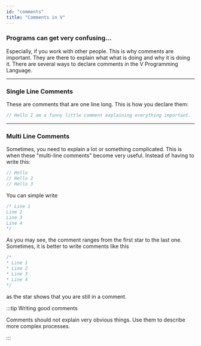 ```yaml
---
id: "comments"
title: "Comments in V"
---
```


### Programs can get very confusing...

Especially, if you work with other people. This is why comments are important. They are there to explain what what is doing and why it is doing it.
There are several ways to declare comments in the V Programming Language.

---

### Single Line Comments

These are comments that are one line long. This is how you declare them:
```v
// Hello I am a funny little comment explaining everything important.
```
---

### Multi Line Comments

Sometimes, you need to explain a lot or something complicated. This is when these "multi-line comments" become very useful.
Instead of having to write this:
```v
// Hello
// Hello 2
// Hello 3
```
You can simple write
```v
/* Line 1
Line 2
Line 3
Line 4
*/
```

As you may see, the comment ranges from the first star to the last one.
Sometimes, it is better to write comments like this
```v
/* 
* Line 1
* Line 2
* Line 3
* Line 4
*/

```
as the star shows that you are still in a comment.

:::tip Writing good comments

Comments should not explain very obvious things. Use them to describe more complex processes.

:::